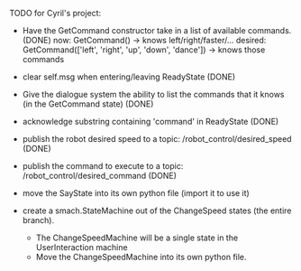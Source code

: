 TODO for Cyril's project:

 - Have the GetCommand constructor take in a list of available commands. (DONE)
 now: GetCommand() -> knows left/right/faster/...
 desired: GetCommand(['left', 'right', 'up', 'down', 'dance']) -> knows those commands
 - clear self.msg when entering/leaving ReadyState (DONE)
 - Give the dialogue system the ability to list the commands that it knows (in the GetCommand state) (DONE)
 - acknowledge substring containing 'command' in ReadyState (DONE)
 - publish the robot desired speed to a topic: /robot_control/desired_speed (DONE)
 - publish the command to execute to a topic: /robot_control/desired_command (DONE)
 





  - move the SayState into its own python file (import it to use it)
 - create a smach.StateMachine out of the ChangeSpeed states (the entire branch).
   - The ChangeSpeedMachine will be a single state in the UserInteraction machine
   - Move the ChangeSpeedMachine into its own python file.
